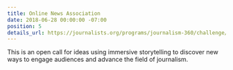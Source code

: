 ```yaml
---
title: Online News Association
date: 2018-06-28 00:00:00 -07:00
position: 5
details_url: https://journalists.org/programs/journalism-360/challenge/
---
```


This is an open call for ideas using immersive storytelling to discover new ways to engage audiences and advance the field of journalism.

